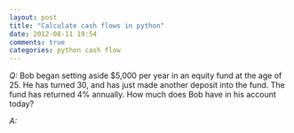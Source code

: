 ```yaml
---
layout: post
title: "Calculate cash flows in python"
date: 2012-08-11 19:54
comments: true
categories: python cash flow
---
```


*Q:* Bob began setting aside $5,000 per year in an equity fund at the age of 25. He has turned 30, and has just made another deposit into the fund. The fund has returned 4% annually. How much does Bob have in his account today?


*A:*

